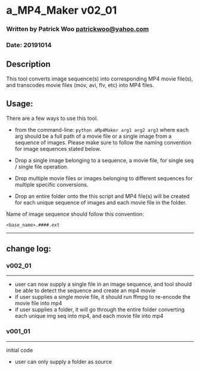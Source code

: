 # a_MP4_Maker v02_01
### Written by Patrick Woo patrickwoo@yahoo.com
### Date: 20191014

## Description
This tool converts image sequence(s) into corresponding MP4 movie file(s), 
and transcodes movie files (mov, avi, flv, etc) into MP4 files.

## Usage:
There are a few ways to use this tool.
- from the command-line: `python aMp4Maker arg1 arg2 arg3` where each arg should be a full path of a movie file or a single image from a sequence of images. Please make sure to follow the naming convention for image sequences stated below.

- Drop a single image belonging to a sequence, a movie file, for single seq / single file operation.

- Drop multiple movie files or images belonging to different sequences for multiple specific conversions.

- Drop an entire folder onto the this script 
and MP4 file(s) will be created for each unique sequence of images and each movie file in the folder.

Name of image sequence should follow this convention:

    <base_name>.####.ext

----
## change log:

### v002_01
---
- user can now supply a single file in an image sequence, and tool should be able to detect the sequence and create an mp4 movie
- if user supplies a single movie file, it should run ffmpg to re-encode the movie file into mp4
- if user supplies a folder, it will go through the entire folder converting each unique img seq into mp4, and each movie file into mp4

### v001_01
---

initial code
- user can only supply a folder as source

